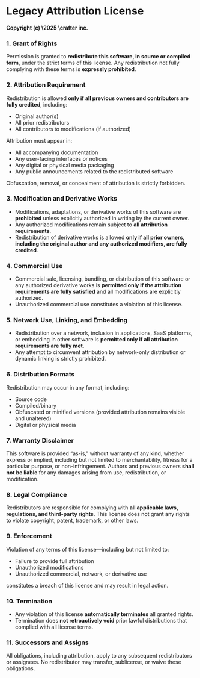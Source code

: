 

# Legacy Attribution License

**Copyright (c) \2025 \crafter inc.**

### 1. Grant of Rights

Permission is granted to **redistribute this software, in source or compiled form**, under the strict terms of this license. Any redistribution not fully complying with these terms is **expressly prohibited**.

### 2. Attribution Requirement

Redistribution is allowed **only if all previous owners and contributors are fully credited**, including:

* Original author(s)
* All prior redistributors
* All contributors to modifications (if authorized)

Attribution must appear in:

* All accompanying documentation
* Any user-facing interfaces or notices
* Any digital or physical media packaging
* Any public announcements related to the redistributed software

Obfuscation, removal, or concealment of attribution is strictly forbidden.

### 3. Modification and Derivative Works

* Modifications, adaptations, or derivative works of this software are **prohibited** unless explicitly authorized in writing by the current owner.
* Any authorized modifications remain subject to **all attribution requirements**.
* Redistribution of derivative works is allowed **only if all prior owners, including the original author and any authorized modifiers, are fully credited**.

### 4. Commercial Use

* Commercial sale, licensing, bundling, or distribution of this software or any authorized derivative works is **permitted only if the attribution requirements are fully satisfied** and all modifications are explicitly authorized.
* Unauthorized commercial use constitutes a violation of this license.

### 5. Network Use, Linking, and Embedding

* Redistribution over a network, inclusion in applications, SaaS platforms, or embedding in other software is **permitted only if all attribution requirements are fully met**.
* Any attempt to circumvent attribution by network-only distribution or dynamic linking is strictly prohibited.

### 6. Distribution Formats

Redistribution may occur in any format, including:

* Source code
* Compiled/binary
* Obfuscated or minified versions (provided attribution remains visible and unaltered)
* Digital or physical media

### 7. Warranty Disclaimer

This software is provided “as-is,” without warranty of any kind, whether express or implied, including but not limited to merchantability, fitness for a particular purpose, or non-infringement. Authors and previous owners **shall not be liable** for any damages arising from use, redistribution, or modification.

### 8. Legal Compliance

Redistributors are responsible for complying with **all applicable laws, regulations, and third-party rights**. This license does not grant any rights to violate copyright, patent, trademark, or other laws.

### 9. Enforcement

Violation of any terms of this license—including but not limited to:

* Failure to provide full attribution
* Unauthorized modifications
* Unauthorized commercial, network, or derivative use

constitutes a breach of this license and may result in legal action.

### 10. Termination

* Any violation of this license **automatically terminates** all granted rights.
* Termination does **not retroactively void** prior lawful distributions that complied with all license terms.

### 11. Successors and Assigns

All obligations, including attribution, apply to any subsequent redistributors or assignees. No redistributor may transfer, sublicense, or waive these obligations.


